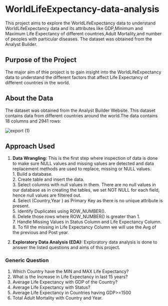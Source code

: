 # WorldLifeExpectancy-data-analysis
This project aims to explore the WorldLifeExpectancy data to understand WorldLifeExpectancy data and its attributes like GDP,Minimum and Maximum Life Expectancy of different countries,Adult Mortality,and number of peoples with particular diseases. The dataset was obtained from the Analyst Builder.

## Purpose of the Project
The major aim of thie project is to gain insight into the WorldLifeExpectancy data to understand the different factors that affect Life Expectancy of different countries in the world.

## About the Data
The dataset was obtained from the Analyst Builder Website. This dataset contains data from different countries around the world.The data contains 18 columns and 2941 rows:

![export (1)](https://github.com/user-attachments/assets/81096519-d25d-412d-879f-21984a5831f4)

## Approach Used

  1. **Data Wrangling:** This is the first step where inspection of data is done to make sure NULL values and missing values are detected and data replacement methods are 
      used to replace, missing or NULL values.\
    1. Build a database.\
    2. Create table and insert the data.\
    3. Select columns with null values in them. There are no null values in our database as in creating the tables, we set NOT NULL for each field, hence null values are 
       filtered out.\
    4. Select (Country,Year ) as Primary Key as there is no unique attribute is present.\
    5. Identify Duplicates using ROW_NUMBER().\
    6. Delete those rows where ROW_NUMBER() is greater than 1.\
    7. Handle Missing Values in Status Column and Life Expectancy Column.\
    8. To fill the missing in Life Expectancy Column we will use the Avg of the previous and Post year.

  2. **Exploratory Data Analysis (EDA):** Exploratory data analysis is done to answer the listed questions and aims of this project.

### Generic Question

   1. Which Country have the MIN and MAX Life Expectancy?
   2. What is the Increase in Life Expectancy in last 15 years?
   3. Average Life Expectancy with GDP of the Country?
   4. Average Life Expectancy with Status?
   5. Average Life Expectancy in Countries having GDP>=1500
   6. Total Adult Mortality with Country and Year.
    




